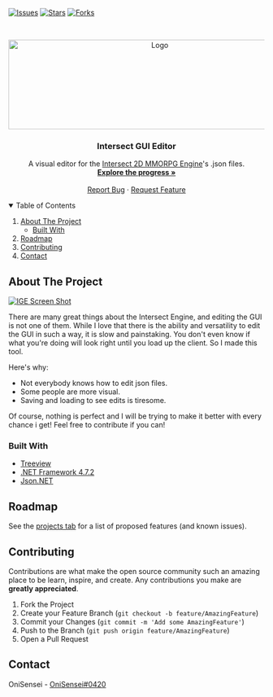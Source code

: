 <!--
*** Thanks for checking out the Best-README-Template. If you have a suggestion
*** that would make this better, please fork the repo and create a pull request
*** or simply open an issue with the tag "enhancement".
*** Thanks again! Now go create something AMAZING! :D
-->



<!-- PROJECT SHIELDS -->
<!--
*** I'm using markdown "reference style" links for readability.
*** Reference links are enclosed in brackets [ ] instead of parentheses ( ).
*** See the bottom of this document for the declaration of the reference variables
*** for contributors-url, forks-url, etc. This is an optional, concise syntax you may use.
*** https://www.markdownguide.org/basic-syntax/#reference-style-links
-->
[![Issues][issues-shield]][issues-url]
[![Stars][stars-shield]][stars-url]
[![Forks][forks-shield]][forks-url]


<!-- PROJECT LOGO -->
<br />
<p align="center">
  <a href="https://github.com/OniSensei/Intersect-GUI-Editor">
    <img src="https://imgur.com/fXO74DV.png" alt="Logo" width="580" height="176">
  </a>

  <h3 align="center">Intersect GUI Editor</h3>

  <p align="center">
    A visual editor for the <a href="https://github.com/AscensionGameDev/Intersect-Engine">Intersect 2D MMORPG Engine</a>'s .json files.
    <br />
    <a href="https://github.com/OniSensei/Intersect-GUI-Editor/projects/1"><strong>Explore the progress »</strong></a>
    <br />
    <br />
    <a href="https://github.com/OniSensei/Intersect-GUI-Editor/issues">Report Bug</a>
    ·
    <a href="https://github.com/OniSensei/Intersect-GUI-Editor/issues">Request Feature</a>
  </p>
</p>



<!-- TABLE OF CONTENTS -->
<details open="open">
  <summary>Table of Contents</summary>
  <ol>
    <li>
      <a href="#about-the-project">About The Project</a>
      <ul>
        <li><a href="#built-with">Built With</a></li>
      </ul>
    </li>
    <li><a href="#roadmap">Roadmap</a></li>
    <li><a href="#contributing">Contributing</a></li>
    <li><a href="#contact">Contact</a></li>
  </ol>
</details>



<!-- ABOUT THE PROJECT -->
## About The Project

[![IGE Screen Shot][product-screenshot]](https://github.com/OniSensei/Intersect-GUI-Editor)

There are many great things about the Intersect Engine, and editing the GUI is not one of them. While I love that there is the ability and versatility to edit the GUI in such a way, it is slow and painstaking. You don't even know if what you're doing will look right until you load up the client. So I made this tool.

Here's why:
* Not everybody knows how to edit json files.
* Some people are more visual.
* Saving and loading to see edits is tiresome.

Of course, nothing is perfect and I will be trying to make it better with every chance i get! Feel free to contribute if you can!


### Built With

* [Treeview](https://github.com/zetoken/JSon-Editor/tree/master/JsonTreeView)
* [.NET Framework 4.7.2](https://dotnet.microsoft.com/download/dotnet-framework/net472)
* [Json.NET](https://github.com/JamesNK/Newtonsoft.Json)



<!-- ROADMAP -->
## Roadmap

See the [projects tab](https://github.com/OniSensei/Intersect-GUI-Editor/projects/1) for a list of proposed features (and known issues).



<!-- CONTRIBUTING -->
## Contributing

Contributions are what make the open source community such an amazing place to be learn, inspire, and create. Any contributions you make are **greatly appreciated**.

1. Fork the Project
2. Create your Feature Branch (`git checkout -b feature/AmazingFeature`)
3. Commit your Changes (`git commit -m 'Add some AmazingFeature'`)
4. Push to the Branch (`git push origin feature/AmazingFeature`)
5. Open a Pull Request


<!-- CONTACT -->
## Contact

OniSensei - [OniSensei#0420](https://discord.com/users/542094478513668176/)


<!-- MARKDOWN LINKS & IMAGES -->
<!-- https://www.markdownguide.org/basic-syntax/#reference-style-links -->
[issues-shield]: https://img.shields.io/github/issues-raw/OniSensei/Intersect-GUI-Editor?style=for-the-badge
[issues-url]: https://github.com/OniSensei/Intersect-GUI-Editor/issues
[stars-shield]: https://img.shields.io/github/stars/OniSensei/Intersect-GUI-Editor?style=for-the-badge
[stars-url]: https://github.com/OniSensei/Intersect-GUI-Editor/stargazers
[forks-shield]: https://img.shields.io/github/forks/OniSensei/Intersect-GUI-Editor?style=for-the-badge
[forks-url]: https://github.com/OniSensei/Intersect-GUI-Editor/network/members
[product-screenshot]: https://imgur.com/aiYpKiI.gif
